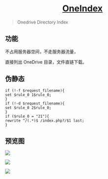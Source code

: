 <h1 align="center"><a href="https://pan.layne666.cn" target="_blank">OneIndex</a></h1>

> Onedrive Directory Index

## 功能

不占用服务器空间，不走服务器流量，  

直接列出 OneDrive 目录，文件直链下载。  

## 伪静态

```nginx
if (!-f $request_filename){
set $rule_0 1$rule_0;
}
if (!-d $request_filename){
set $rule_0 2$rule_0;
}
if ($rule_0 = "21"){
rewrite ^/(.*)$ /index.php?/$1 last;
}
```

## 预览图

![](http://file.layne666.cn/img/20191125233913.png)

![](https://pan.layne666.cn/images/2020/01/30/1PmjSocesC.png)

![](https://pan.layne666.cn/images/2020/01/30/gKQFMXyGaI.png)